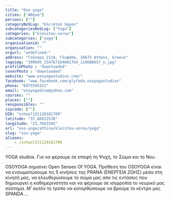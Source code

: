 ```yaml
---
title: "Oso yoga"
cities: ["Αθήνα"]
perioxi: [""]
categoryNoSLug: "Κλειστού Χώρου"
subcategoriesNoSLug: ["Yoga"]
categories: ["kleistou-xorou"]
subcategories: ["yoga"]
organisationid: ""
organisation: ""
orgurl: "undefined-"
address: "Γούναρη 211Α, Γλυφάδα, 16675 Athens, Greece"
logoimg: "399945_254767164601764_114688657_n.jpg"
profilePhoto : "downloaded"
coverPhoto : "downloaded"
website: "www.osoyogastudios.com/"
facebook: "www.facebook.com/glyfada.osoyogastudios"
phone: "6975595321"
email: "osoyogadina@yahoo.com"
courses: ""
places: [""]
rensponsibles: ""
zipcode: [""]
UID: "school131120181700"
latitude: "37,86912538"
longitude: "23,7663345"
url: "oso-yoga/athina/kleistou-xorou/yoga"
slug: "oso-yoga"
aliases:
    - /school131120181700
---
```



YOGA studios. Για να φέρουμε σε επαφή τη Ψυχή, το Σώμα και το Νου.

OSOYOGA σημαίνει Open Senses Of YOGA. Πρόθεση του OSOYOGA είναι να ενσωματώσουμε τις 5 κινήσεις της PRANA (ΕΝΕΡΓΕΙΑ ΖΩΗΣ) μέσα στη κίνησή μας, να ελευθερώσουμε το σώμα μας απο τις εντάσεις που δημιουργεί η καθημερινότητα και να φέρουμε σε ισορροπία το νευρικό μας σύστημα. Μ’ αυτόν το τρόπο να κατορθώσουμε να βρούμε το κέντρο μας SPANDA ...